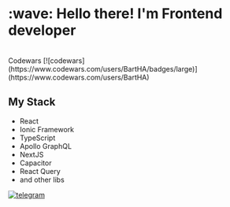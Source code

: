 <h1 align="left">:wave: Hello there! I'm Frontend developer</h1>

<br>
Codewars
[![codewars](https://www.codewars.com/users/BartHA/badges/large)](https://www.codewars.com/users/BartHA) 

<h2 align="left">My Stack</h2>

<ul>
  <li>React</li>
  <li>Ionic Framework</li>
  <li>TypeScript</li>
  <li>Apollo GraphQL</li>
  <li>NextJS</li>
  <li>Capacitor</li>
  <li>React Query</li>
  <li>and other libs</li>
</ul>

[![telegram](https://img.shields.io/badge/-telegram-090909?style=for-the-badge&logo=telegram)](https://t.me/AlievIB) 
